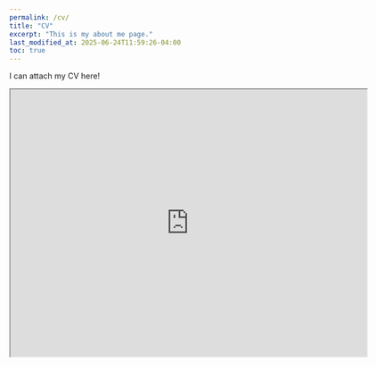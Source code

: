 ```yaml
---
permalink: /cv/
title: "CV"
excerpt: "This is my about me page."
last_modified_at: 2025-06-24T11:59:26-04:00
toc: true
---
```


I can attach my CV here!

<iframe src="https://drive.google.com/file/d/1s0Mta-OhKTEBpDG81_fKFRwLsR6yuiT7/preview" width="640" height="480" allow="autoplay"></iframe>

